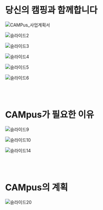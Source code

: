 # 당신의 캠핑과 함께합니다

![CAMPus_사업계획서](https://user-images.githubusercontent.com/85085375/205206074-5217bc27-8d44-4301-811b-31a1920d7440.jpg)

![슬라이드2](https://user-images.githubusercontent.com/85085375/205205517-2dedca0b-63cd-486e-a617-1f27a5435797.PNG)

![슬라이드3](https://user-images.githubusercontent.com/85085375/205205540-260ae56d-53d8-435f-a7bd-a15e3d751cd2.PNG)

![슬라이드4](https://user-images.githubusercontent.com/85085375/205205565-9735a1ab-bd50-4c03-8570-b532658ea1b3.PNG)

![슬라이드5](https://user-images.githubusercontent.com/85085375/205205605-04b8aa06-0f0c-4c58-9833-b79272552bb4.PNG)

![슬라이드6](https://user-images.githubusercontent.com/85085375/205205615-220f22af-555e-4746-90e2-8324333079bc.PNG)

<br/>
<br/>

# CAMpus가 필요한 이유

![슬라이드9](https://user-images.githubusercontent.com/85085375/205205714-e36b7c7b-3fd4-46f0-b9d1-c0f311f860fb.PNG)

![슬라이드10](https://user-images.githubusercontent.com/85085375/205205722-2af1408f-acfa-4525-a5aa-9e748da0c2da.PNG)

![슬라이드14](https://user-images.githubusercontent.com/85085375/205205777-f0271364-5b4c-4999-869c-fdaa6c0e91bf.PNG)

<br/>
<br/>

# CAMpus의 계획

![슬라이드20](https://user-images.githubusercontent.com/85085375/205205857-24804d87-73e6-4de7-a4dd-77889097d3ae.PNG)


